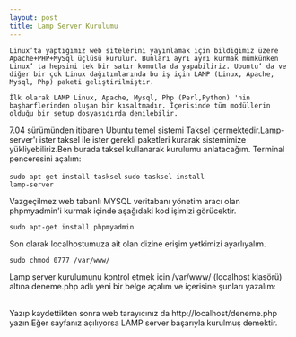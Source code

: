 ```yaml
---
layout: post
title: Lamp Server Kurulumu
---
```


    Linux’ta yaptığımız web sitelerini yayınlamak için bildiğimiz üzere Apache+PHP+MySql üçlüsü kurulur. Bunları ayrı ayrı kurmak mümkünken Linux’ ta hepsini tek bir satır komutla da yapabiliriz. Ubuntu’ da ve diğer bir çok Linux dağıtımlarında bu iş için LAMP (Linux, Apache, Mysql, Php) paketi geliştirilmiştir.

    İlk olarak LAMP Linux, Apache, Mysql, Php (Perl,Python) 'nin başharflerinden oluşan bir kısaltmadır. İçerisinde tüm modüllerin olduğu bir setup dosyasıdırda denilebilir. 

 7.04 sürümünden itibaren Ubuntu temel sistemi Taksel içermektedir.Lamp-server'ı ister taksel ile ister gerekli paketleri kurarak sistemimize yükliyebiliriz.Ben burada taksel kullanarak kurulumu anlatacağım. Terminal penceresini açalım:

<code>sudo apt-get install tasksel</code>
<code>sudo tasksel install lamp-server</code>

Vazgeçilmez web tabanlı MYSQL veritabanı yönetim aracı olan phpmyadmin'i kurmak içinde aşağıdaki kod işimizi görücektir.

<code>sudo apt-get install phpmyadmin</code>

Son olarak localhostumuza ait olan dizine erişim yetkimizi ayarlıyalım.

<code>sudo chmod 0777 /var/www/</code>

Lamp server kurulumunu kontrol etmek için /var/www/ (localhost klasörü) altına deneme.php adlı yeni bir belge açalım ve içerisine şunları yazalım:
<b><p><?php
    echo  "Hello world!";
    ?>
</p></b>
<br>
Yazıp kaydettikten sonra web tarayıcınız da http://localhost/deneme.php yazın.Eğer sayfanız açılıyorsa LAMP server başarıyla kurulmuş demektir.

